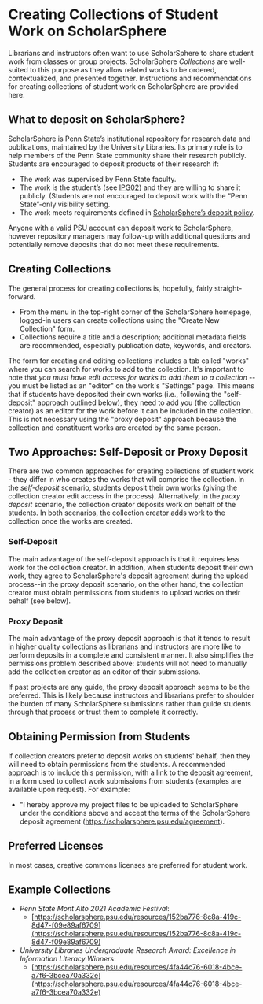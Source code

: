 # Creating Collections of Student Work on ScholarSphere

Librarians and instructors often want to use ScholarSphere to share student work from classes or group projects. ScholarSphere *Collections* are well-suited to this purpose as they allow related works to be ordered, contextualized, and presented together. Instructions and recommendations for creating collections of student work on ScholarSphere are provided here.

## What to deposit on ScholarSphere?

ScholarSphere is Penn State’s institutional repository for research data and publications, maintained by the University Libraries. Its primary role is to help members of the Penn State community share their research publicly. Students are encouraged to deposit products of their research if: 

-   The work was supervised by Penn State faculty. 
-   The work is the student’s (see [IPG02](https://policy.psu.edu/policies/ipg02)) and they are willing to share it publicly. (Students are not encouraged to deposit work with the “Penn State”-only visibility setting.  
-   The work meets requirements defined in [ScholarSphere’s deposit policy](https://scholarsphere.psu.edu/policies#requirements-for-deposit).  
    
Anyone with a valid PSU account can deposit work to ScholarSphere, however repository managers may follow-up with additional questions and potentially remove deposits that do not meet these requirements.

## Creating Collections

The general process for creating collections is, hopefully, fairly straight-forward.

-	 From the menu in the top-right corner of the ScholarSphere homepage, logged-in users can create collections using the "Create New Collection" form. 
-	Collections require a title and a description; additional metadata fields are recommended, especially publication date, keywords, and creators.

The form for creating and editing collections includes a tab called "works" where you can search for works to add to the collection. It's important to note that *you must have edit access for works to add them to a collection* -- you must be listed as an "editor" on the work's "Settings" page. This means that if students have deposited their own works (i.e., following the "self-deposit" approach outlined below), they need to add you (the collection creator) as an editor for the work before it can be included in the collection. This is not necessary using the "proxy deposit" approach because the collection and constituent works are created by the same person. 

## Two Approaches: Self-Deposit or Proxy Deposit

There are two common approaches for creating collections of student work - they differ in who creates the works that will comprise the collection. In the *self-deposit* scenario, students deposit their own works (giving the collection creator edit access in the process). Alternatively, in the *proxy deposit* scenario, the collection creator  deposits work on behalf of the students. In both scenarios, the collection creator adds work to the collection once the works are created. 

### Self-Deposit

The main advantage of the self-deposit approach is that it requires less work for the collection creator. In addition, when students deposit their own work, they agree to ScholarSphere's deposit agreement during the upload process--in the proxy deposit scenario, on the other hand, the collection creator must obtain permissions from students to upload works on their behalf (see below). 

### Proxy Deposit

The main advantage of the proxy deposit approach is that it tends to result in higher quality collections as librarians and instructors are more like to perform deposits in a complete and consistent manner. It also simplifies the permissions problem described above: students will not need to manually add the collection creator as an editor of their submissions. 

If past projects are any guide, the proxy deposit approach seems to be the preferred. This is likely because instructors and librarians prefer to shoulder the burden of many ScholarSphere submissions rather than guide students through that process or trust them to complete it correctly.

## Obtaining Permission from Students

If collection creators prefer to deposit works on students' behalf, then they will need to obtain permissions from the students. A recommended approach is to include this permission, with a link to the deposit agreement, in a form used to collect work submissions from students (examples are available upon request). For example:

 - "I hereby approve my project files to be uploaded to ScholarSphere under the conditions above and accept the terms of the ScholarSphere deposit agreement (https://scholarsphere.psu.edu/agreement).

##  Preferred Licenses 

In most cases, creative commons licenses are preferred for student work. 

## Example Collections

- *Penn State Mont Alto 2021 Academic Festival*: 
	- [https://scholarsphere.psu.edu/resources/152ba776-8c8a-419c-8d47-f09e89af6709](https://scholarsphere.psu.edu/resources/152ba776-8c8a-419c-8d47-f09e89af6709)
- *University Libraries Undergraduate Research Award: Excellence in Information Literacy Winners*: 
	- [https://scholarsphere.psu.edu/resources/4fa44c76-6018-4bce-a7f6-3bcea70a332e](https://scholarsphere.psu.edu/resources/4fa44c76-6018-4bce-a7f6-3bcea70a332e)